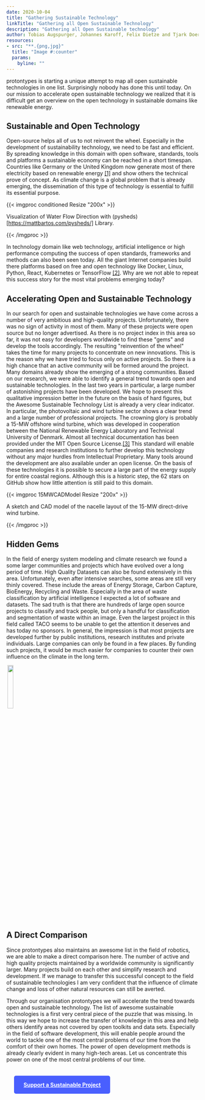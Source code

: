```yaml
---
date: 2020-10-04
title: "Gathering Sustainable Technology"
linkTitle: "Gathering all Open Sustainable Technology"
description: "Gathering all Open Sustainable technology"
author: Tobias Augspurger, Johannes Karoff, Felix Dietze and Tjark Doering ([@protontypes](https://twitter.com/protontypes))
resources:
- src: "**.{png,jpg}"
  title: "Image #:counter"  
  params:
    byline: ""
---
```


protontypes is starting a unique attempt to map all open sustainable technologies in one list. Surprisingly nobody has done this until today. On our mission to accelerate open sustainable technology we realized that it is difficult get an overview on the open technology in sustainable domains like renewable energy. 

## Sustainable and Open Technology

Open-source helps all of us to not reinvent the wheel.  Especially in the development of sustainability technology, we need to be fast and efficient. By spreading knowledge in this domain with open software, standards, tools and platforms a sustainable economy can be reached in a short timespan.  Countries like Germany or the United Kingdom now generate most of there electricity based on renewable energy [[1]](https://www.rechargenews.com/transition/germany-s-renewable-power-share-surges-to-56-amid-covid-19-impact/2-1-837212) and show others the technical prove of concept. As climate change is a global problem that is already emerging, the dissemination of this type of technology is essential to fulfill its essential purpose. 

{{< imgproc conditioned Resize "200x" >}}

Visualization of Water Flow Direction with (pysheds)[https://mattbartos.com/pysheds/] Library.  

{{< /imgproc >}}

In technology domain like web technology, artificial intelligence or high performance computing the success of open standards, frameworks and methods can also been seen today. All the giant Internet companies build there platforms based on free and open technology like Docker, Linux, Python, React, Kubernetes or TensorFlow [[2]](https://protontypes.eu/about_free_innovation/). Why are we not able to repeat this success story for the most vital problems emerging today?    

## Accelerating Open and Sustainable Technology

In our search for open and sustainable technologies we have come across a number of very ambitious and high-quality projects. Unfortunately, there was no sign of activity in most of them. Many of these projects were open source but no longer advertised. As there is no project index in this area so far, it was not easy for developers worldwide to find these "gems" and develop the tools accordingly. The resulting "reinvention of the wheel" takes the time for many projects to concentrate on new innovations.  This is the reason why we have tried to focus only on active projects.  So there is a high chance that an active community will be formed around the project.  Many domains already show the emerging of a strong communities. Based on our research, we were able to identify a general trend towards open and sustainable technologies. In the last two years in particular, a large number of astonishing projects have been developed. We hope to present this qualitative impression better in the future on the basis of hard figures, but the Awesome Sustainable Technology List is already a very clear indicator. In particular, the photovoltaic and wind turbine sector shows a clear trend and a large number of professional projects.  The crowning glory is probably a 15-MW offshore wind turbine, which was developed in cooperation between the National Renewable Energy Laboratory and
Technical University of Denmark. Almost all technical documentation has been provided under the MIT Open Source License.[[3]](https://github.com/IEAWindTask37/IEA-15-240-RWT) This standard will enable companies and research institutions to further develop this technology without any major hurdles from Intellectual Proprietary. Many tools around the development are also available under an open license. On the basis of these technologies it is possible to secure a large part of the energy supply for entire coastal regions. Although this is a historic step, the 62 stars on GitHub show how little attention is still paid to this domain. 

{{< imgproc 15MWCADModel Resize "200x" >}}

A sketch and CAD model of the nacelle layout of the 15-MW direct-drive wind turbine. 

{{< /imgproc >}}


## Hidden Gems 

In the field of energy system modeling and climate research we found a some larger communities and projects which have evolved over a long period of time. High Quality Datasets can also be found extensively in this area. Unfortunately, even after intensive searches, some areas are still very thinly covered.  These include the areas of Energy Storage, Carbon Capture, BioEnergy, Recycling and Waste. Especially in the area of waste classification by artificial intelligence I expected a lot of software and datasets. The sad truth is that there are hundreds of large open source projects to classify and track people, but only a handful for classification and segmentation of waste within an image.  Even the largest project in this field called TACO seems to be unable to get the attention it deserves and has today no sponsors. 
 In general, the impression is that most projects are developed further by public institutions, research institutes and private individuals. Large companies can only be found in a few places. By funding such projects, it would be much easier for companies to counter their own influence on the climate in the long term. 

<img src="https://raw.githubusercontent.com/wiki/pedropro/TACO/images/1.png" width="17%" hspace="3">


## A Direct Comparison

Since protontypes also maintains an awesome list in the field of robotics, we are able to make a direct comparison here. The number of active and high quality projects maintained by a worldwide community is significantly larger. Many projects build on each other and simplify research and development. If we manage to transfer this successful concept to the field of sustainable technologies I am very confident that the influence of climate change and loss of other natural resources can still be averted. 

Through our organisation protontypes we will accelerate the trend towards open and sustainable technology. The list of awesome sustainable technologies is a first very central piece of the puzzle that was missing.  In this way we hope to increase the transfer of knowledge in this area and help others identify areas not covered by open toolkits and data sets.  Especially in the field of software development, this will enable people around the world to tackle one of the most central problems of our time from the comfort of their own homes. The power of open development methods is already clearly evident in many high-tech areas. Let us concentrate this power on one of the most central problems of our time.  





<a href="https://github.com/protontypes/awesome-sustainable-technology" style="display:inline-block; background: #495FFE; color: white; font-weight: bold; padding: 15px 25px; margin: 20px; border-radius: 5px;"> Support a Sustainable Project </a>




